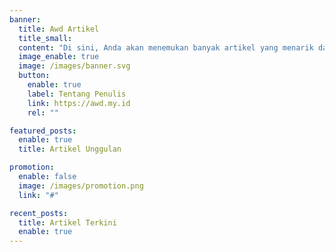 ```yaml
---
banner:
  title: Awd Artikel
  title_small:
  content: "Di sini, Anda akan menemukan banyak artikel yang menarik dan informatif. Berbagai artikel tersebut berfokus pada topik mengenai teknologi."
  image_enable: true
  image: /images/banner.svg
  button:
    enable: true
    label: Tentang Penulis
    link: https://awd.my.id
    rel: ""

featured_posts:
  enable: true
  title: Artikel Unggulan

promotion:
  enable: false
  image: /images/promotion.png
  link: "#"

recent_posts:
  title: Artikel Terkini
  enable: true
---
```

